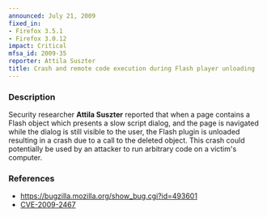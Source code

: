 ```yaml
---
announced: July 21, 2009
fixed_in:
- Firefox 3.5.1
- Firefox 3.0.12
impact: Critical
mfsa_id: 2009-35
reporter: Attila Suszter
title: Crash and remote code execution during Flash player unloading
---
```


<h3>Description</h3>

<p>Security researcher <strong>Attila Suszter</strong> reported that
when a page contains a Flash object which presents a slow script
dialog, and the page is navigated while the dialog is still visible to
the user, the Flash plugin is unloaded resulting in a crash due to a
call to the deleted object.  This crash could potentially be used by
an attacker to run arbitrary code on a victim's computer.</p>

<h3>References</h3>

<ul>
  <li><a href="https://bugzilla.mozilla.org/show_bug.cgi?id=493601">https://bugzilla.mozilla.org/show_bug.cgi?id=493601</a></li>
  <li><a class="ex-ref" href="http://cve.mitre.org/cgi-bin/cvename.cgi?name=CVE-2009-2467">CVE-2009-2467</a></li>
</ul>




